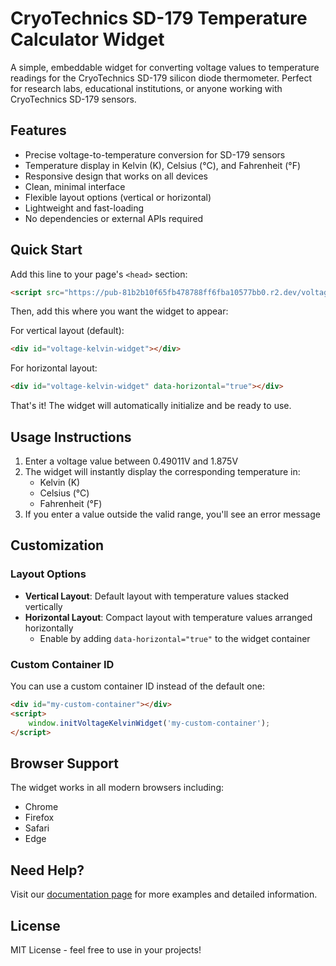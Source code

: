 # CryoTechnics SD-179 Temperature Calculator Widget

A simple, embeddable widget for converting voltage values to temperature readings for the CryoTechnics SD-179 silicon diode thermometer. Perfect for research labs, educational institutions, or anyone working with CryoTechnics SD-179 sensors.

## Features

- Precise voltage-to-temperature conversion for SD-179 sensors
- Temperature display in Kelvin (K), Celsius (°C), and Fahrenheit (°F)
- Responsive design that works on all devices
- Clean, minimal interface
- Flexible layout options (vertical or horizontal)
- Lightweight and fast-loading
- No dependencies or external APIs required

## Quick Start

Add this line to your page's `<head>` section:
```html
<script src="https://pub-81b2b10f65fb478788ff6fba10577bb0.r2.dev/voltage-kelvin-widget.min.js"></script>
```

Then, add this where you want the widget to appear:

For vertical layout (default):
```html
<div id="voltage-kelvin-widget"></div>
```

For horizontal layout:
```html
<div id="voltage-kelvin-widget" data-horizontal="true"></div>
```

That's it! The widget will automatically initialize and be ready to use.

## Usage Instructions

1. Enter a voltage value between 0.49011V and 1.875V
2. The widget will instantly display the corresponding temperature in:
   - Kelvin (K)
   - Celsius (°C)
   - Fahrenheit (°F)
3. If you enter a value outside the valid range, you'll see an error message

## Customization

### Layout Options
- **Vertical Layout**: Default layout with temperature values stacked vertically
- **Horizontal Layout**: Compact layout with temperature values arranged horizontally
  - Enable by adding `data-horizontal="true"` to the widget container

### Custom Container ID
You can use a custom container ID instead of the default one:

```html
<div id="my-custom-container"></div>
<script>
    window.initVoltageKelvinWidget('my-custom-container');
</script>
```

## Browser Support
The widget works in all modern browsers including:
- Chrome
- Firefox
- Safari
- Edge

## Need Help?
Visit our [documentation page](https://your-docs-url) for more examples and detailed information.

## License
MIT License - feel free to use in your projects!
